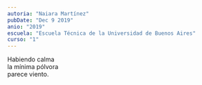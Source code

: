 ```yaml
---
autoria: "Naiara Martínez"
pubDate: "Dec 9 2019"
anio: "2019"
escuela: "Escuela Técnica de la Universidad de Buenos Aires"
curso: "1"
---
```


Habiendo calma\
la mínima pólvora\
parece viento.
